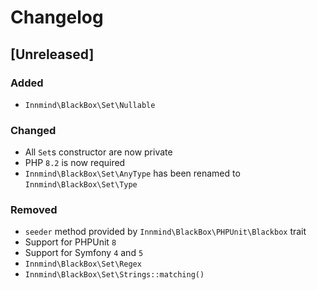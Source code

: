 # Changelog

## [Unreleased]

### Added

- `Innmind\BlackBox\Set\Nullable`

### Changed

- All `Set`s constructor are now private
- PHP `8.2` is now required
- `Innmind\BlackBox\Set\AnyType` has been renamed to `Innmind\BlackBox\Set\Type`

### Removed

- `seeder` method provided by `Innmind\BlackBox\PHPUnit\Blackbox` trait
- Support for PHPUnit `8`
- Support for Symfony `4` and `5`
- `Innmind\BlackBox\Set\Regex`
- `Innmind\BlackBox\Set\Strings::matching()`
